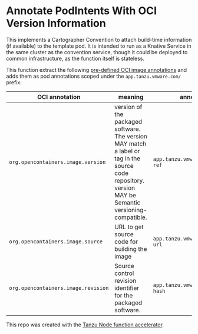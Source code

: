 # Annotate PodIntents With OCI Version Information

This implements a Cartographer Convention to attach build-time information (if
available) to the template pod. It is intended to run as a Knative Service in
the same cluster as the convention service, though it could be deployed to
common infrastructure, as the function itself is stateless.

This function extract the following
[pre-defined OCI image annotations](https://github.com/opencontainers/image-spec/blob/main/annotations.md#pre-defined-annotation-keys)
and adds them as pod annotations scoped under the `app.tanzu.vmware.com/`
prefix:

| OCI annotation                      | meaning                                                                                                                                              | annotation                         |
| ----------------------------------- | ---------------------------------------------------------------------------------------------------------------------------------------------------- | ---------------------------------- |
| `org.opencontainers.image.version`  | version of the packaged software. The version MAY match a label or tag in the source code repository. version MAY be Semantic versioning-compatible. | `app.tanzu.vmware.com/source-ref`  |
| `org.opencontainers.image.source`   | URL to get source code for building the image                                                                                                        | `app.tanzu.vmware.com/source-url`  |
| `org.opencontainers.image.revision` | Source control revision identifier for the packaged software.                                                                                        | `app.tanzu.vmware.com/source-hash` |

This repo was created with the
[Tanzu Node function accelerator](https://github.com/vmware-tanzu/application-accelerator-samples/tree/main/node-function).
